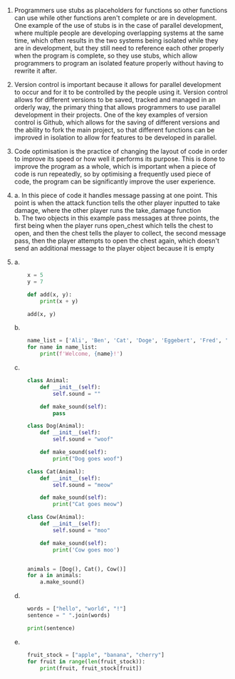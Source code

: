 1. Programmers use stubs as placeholders for functions so other functions can use while other functions aren't complete or are in development. One example of the use of stubs is in the case of parallel development, where multiple people are developing overlapping systems at the same time, which often results in the two systems being isolated while they are in development, but they still need to reference each other properly when the program is complete, so they use stubs, which allow programmers to program an isolated feature properly without having to rewrite it after.
2. Version control is important because it allows for parallel development to occur and for it to be controlled by the people using it. Version control allows for different versions to be saved, tracked and managed in an orderly way, the primary thing that allows programmers to use parallel development in their projects. One of the key examples of version control is Github, which allows for the saving of different versions and the ability to fork the main project, so that different functions can be improved in isolation to allow for features to be developed in parallel.
3. Code optimisation is the practice of changing the layout of code in order to improve its speed or how well it performs its purpose. This is done to improve the program as a whole, which is important when a piece of code is run repeatedly, so by optimising a frequently used piece of code, the program can be significantly improve the user experience.

4. 
    a. In this piece of code it handles message passing at one point. This point is when the attack function tells the other player inputted to take damage, where the other player runs the take_damage function\
    b. The two objects in this example pass messages at three points, the first being when the player runs open_chest which tells the chest to open, and then the chest tells the player to collect, the second message pass, then the player attempts to open the chest again, which doesn't send an additional message to the player object because it is empty
5. 
    a. 
    ``` python
        x = 5
        y = 7

        def add(x, y):
            print(x + y)

        add(x, y)
    ```
    b.
    ``` python
        name_list = ['Ali', 'Ben', 'Cat', 'Doge', 'Eggebert', 'Fred', 'Grod']
        for name in name_list:
            print(f'Welcome, {name}!')
    ```
    c.
    ```python
        class Animal:
            def __init__(self):
                self.sound = ""

            def make_sound(self):
                pass

        class Dog(Animal):
            def __init__(self):
                self.sound = "woof"

            def make_sound(self):
                print("Dog goes woof")

        class Cat(Animal):
            def __init__(self):
                self.sound = "meow"

            def make_sound(self):
                print("Cat goes meow")

        class Cow(Animal):
            def __init__(self):
                self.sound = "moo"

            def make_sound(self):
                print('Cow goes moo')


        animals = [Dog(), Cat(), Cow()]
        for a in animals:
            a.make_sound()
    ```
    d.
    ```python
        words = ["hello", "world", "!"]
        sentence = " ".join(words)

        print(sentence)
    ```
    e.
    ```python
        fruit_stock = ["apple", "banana", "cherry"]
        for fruit in range(len(fruit_stock)):
            print(fruit, fruit_stock[fruit])

